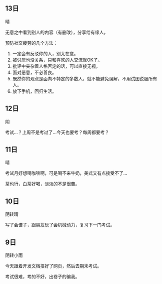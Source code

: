 ## 13日

晴

无意之中看到别人的内容（有删改），分享给有缘人。

预防社交疲劳的几个方法：

1. 一定会有反驳你的人，别太在意。
2. 被讨厌也没关系，只和喜欢的人交流就OK了。
3. 批评中夹杂着人格否定的话，可以直接无视。
4. 面对恶意，不必善良。
5. 既然你的观点是面向不特定的多数人，就不能避免误解，不用试图说服所有人。
6. 放下手机，回归生活。


## 12日

阴

考试...？上周不是考过了...今天也要考？每周都要考？


## 11日

晴

考试月好想喝咖啡啊，可是喝不来牛奶，美式又有点接受不了...

茶也行，白茶好喝，淡淡的不是很苦。


## 10日

阴转晴

写了会谱子，跟朋友玩了会机械动力，复习下一门考试。


## 9日

阴转小雨

今天跟着开发文档搭好了网页，然后去期末考试。

考试很难，考的不好，出卷子的骗我。

